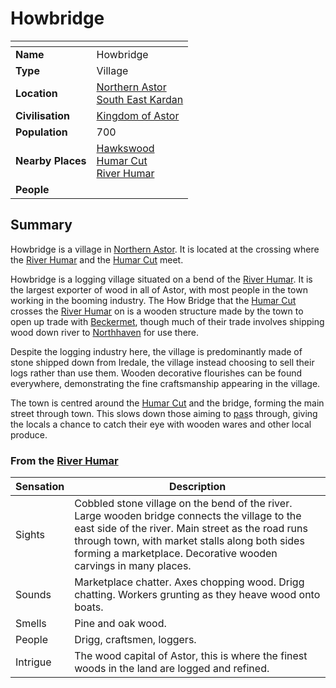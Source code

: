 # Howbridge

| []() | |
| --- | --- |
| **Name** | Howbridge |
| **Type** | Village |
| **Location** | [Northern Astor](../regions/northern-astor.md)<br>[South East Kardan](../regions/south-east-kardan.md) |
| **Civilisation** | [Kingdom of Astor](../../civilisations/kingdom-of-astor/kingdom-of-astor.md) |
| **Population** | 700 |
| **Nearby Places** | [Hawkswood](../forests/hawkswood.md)<br>[Humar Cut](../roads/humar-cut.md)<br>[River Humar](../rivers-lakes/river-humar.md) |
| **People** | |

## Summary

Howbridge is a village in [Northern Astor](../regions/northern-astor.md). It is located at the crossing where the [River Humar](../rivers-lakes/river-humar.md) and the [Humar Cut](../roads/humar-cut.md) meet.

Howbridge is a logging village situated on a bend of the [River Humar](../rivers-lakes/river-humar.md). It is the largest exporter of wood in all of Astor, with most people in the town working in the booming industry. The How Bridge that the [Humar Cut](../roads/humar-cut.md) crosses the [River Humar](../rivers-lakes/river-humar.md) on is a wooden structure made by the town to open up trade with [Beckermet](../towns/beckermet.md), though much of their trade involves shipping wood down river to [Northhaven](../cities/northhaven.md) for use there.

Despite the logging industry here, the village is predominantly made of stone shipped down from Iredale, the village instead choosing to sell their logs rather than use them. Wooden decorative flourishes can be found everywhere, demonstrating the fine craftsmanship appearing in the village.

The town is centred around the [Humar Cut](../roads/humar-cut.md) and the bridge, forming the main street through town. This slows down those aiming to [pas](../../history/calendars/astorian-calendar.md)s through, giving the locals a chance to catch their eye with wooden wares and other local produce.

### From the [River Humar](../rivers-lakes/river-humar.md)

| Sensation | Description |
| ---- | --- |
| Sights | Cobbled stone village on the bend of the river. Large wooden bridge connects the village to the east side of the river. Main street as the road runs through town, with market stalls along both sides forming a marketplace. Decorative wooden carvings in many places. |
| Sounds | Marketplace chatter. Axes chopping wood. Drigg chatting. Workers grunting as they heave wood onto boats. |
| Smells | Pine and oak wood. |
| People | Drigg, craftsmen, loggers. |
| Intrigue | The wood capital of Astor, this is where the finest woods in the land are logged and refined. |
